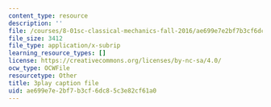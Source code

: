 ```yaml
---
content_type: resource
description: ''
file: /courses/8-01sc-classical-mechanics-fall-2016/ae699e7e2bf7b3cf6dc85c3e82cf61a0_7TljYDljC5w.srt
file_size: 3412
file_type: application/x-subrip
learning_resource_types: []
license: https://creativecommons.org/licenses/by-nc-sa/4.0/
ocw_type: OCWFile
resourcetype: Other
title: 3play caption file
uid: ae699e7e-2bf7-b3cf-6dc8-5c3e82cf61a0
---
```

